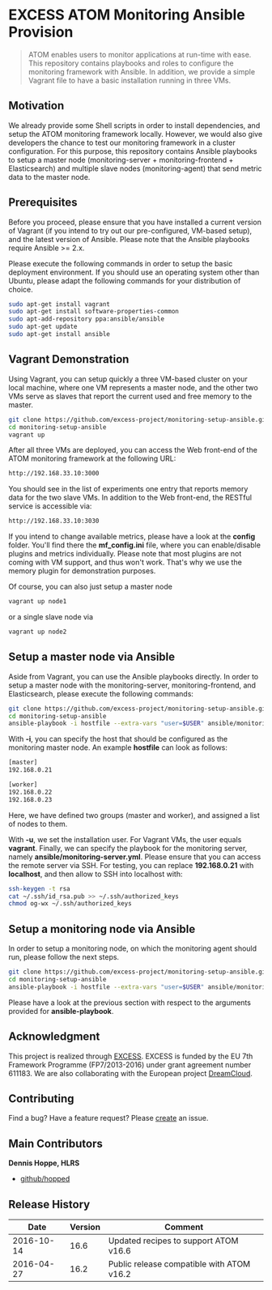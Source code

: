 # EXCESS ATOM Monitoring Ansible Provision

> ATOM enables users to monitor applications at run-time with ease. This repository contains playbooks and roles to configure the monitoring framework with Ansible. In addition, we provide a simple Vagrant file to have a basic installation running in three VMs.

## Motivation

We already provide some Shell scripts in order to install dependencies, and setup the ATOM monitoring framework locally. However, we would also give developers the chance to test our monitoring framework in a cluster configuration. For this purpose, this repository contains Ansible playbooks to setup a master node (monitoring-server + monitoring-frontend + Elasticsearch) and multiple slave nodes (monitoring-agent) that send metric data to the master node.

## Prerequisites

Before you proceed, please ensure that you have installed a current version of Vagrant (if you intend to try out our pre-configured, VM-based setup), and the latest version of Ansible. Please note that the Ansible playbooks require Ansible >= 2.x.

Please execute the following commands in order to setup the basic deployment environment. If you should use an operating system other than Ubuntu, please adapt the following commands for your distribution of choice.

```bash
sudo apt-get install vagrant
sudo apt-get install software-properties-common
sudo apt-add-repository ppa:ansible/ansible
sudo apt-get update
sudo apt-get install ansible
```

## Vagrant Demonstration

Using Vagrant, you can setup quickly a three VM-based cluster on your local machine, where one VM represents a master node, and
the other two VMs serve as slaves that report the current used and free memory to the master.

```bash
git clone https://github.com/excess-project/monitoring-setup-ansible.git
cd monitoring-setup-ansible
vagrant up
```

After all three VMs are deployed, you can access the Web front-end of the ATOM monitoring framework at the following URL:

```bash
http://192.168.33.10:3000
```

You should see in the list of experiments one entry that reports memory data for the two slave VMs. In addition to the
Web front-end, the RESTful service is accessible via:

```bash
http://192.168.33.10:3030
```

If you intend to change available metrics, please have a look at the **config** folder. You'll find there the **mf_config.ini** file, where you can enable/disable plugins and metrics individually. Please note that most plugins are not coming with VM support, and thus won't work. That's why we use the memory plugin for demonstration purposes.

Of course, you can also just setup a master node

```bash
vagrant up node1
```

or a single slave node via

```bash
vagrant up node2
```


## Setup a master node via Ansible

Aside from Vagrant, you can use the Ansible playbooks directly. In order to setup a master node with the monitoring-server,
monitoring-frontend, and Elasticsearch, please execute the following commands:

```bash
git clone https://github.com/excess-project/monitoring-setup-ansible.git
cd monitoring-setup-ansible
ansible-playbook -i hostfile --extra-vars "user=$USER" ansible/monitoring-server.yml
```

With **-i**, you can specify the host that should be configured as the monitoring master node. An example **hostfile**
can look as follows:

```bash
[master]
192.168.0.21

[worker]
192.168.0.22
192.168.0.23
```

Here, we have defined two groups (master and worker), and assigned a list of nodes to them.

With **-u**, we set the installation user. For Vagrant VMs, the user equals **vagrant**. Finally, we can specify
the playbook for the monitoring server, namely **ansible/monitoring-server.yml**. Please ensure that you can access
the remote server via SSH. For testing, you can replace **192.168.0.21** with **localhost**, and then allow to SSH
into localhost with:

```bash
ssh-keygen -t rsa
cat ~/.ssh/id_rsa.pub >> ~/.ssh/authorized_keys
chmod og-wx ~/.ssh/authorized_keys
```


## Setup a monitoring node via Ansible

In order to setup a monitoring node, on which the monitoring agent should run, please follow the next steps.

```bash
git clone https://github.com/excess-project/monitoring-setup-ansible.git
cd monitoring-setup-ansible
ansible-playbook -i hostfile --extra-vars "user=$USER" ansible/monitoring-agent.yml
```

Please have a look at the previous section with respect to the arguments provided for **ansible-playbook**.


## Acknowledgment

This project is realized through [EXCESS][excess]. EXCESS is funded by the EU 7th
Framework Programme (FP7/2013-2016) under grant agreement number 611183. We are
also collaborating with the European project [DreamCloud][dreamcloud].


## Contributing
Find a bug? Have a feature request?
Please [create](https://github.com/excess-project/monitoring-setup-ansible/website/issues) an issue.


## Main Contributors

**Dennis Hoppe, HLRS**
+ [github/hopped](https://github.com/hopped)


## Release History

| Date        | Version | Comment                                    |
| ----------- | ------- | ------------------------------------------ |
| 2016-10-14  | 16.6    | Updated recipes to support ATOM v16.6      |
| 2016-04-27  | 16.2    | Public release compatible with ATOM v16.2  |


[excess]: http://www.excess-project.eu
[dreamcloud]: http://www.dreamcloud-project.eu
